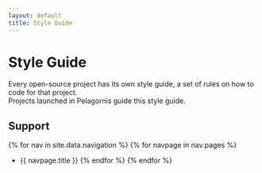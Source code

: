 ```yaml
---
layout: default
title: Style Guide
---
```


# Style Guide

Every open-source project has its own style guide, a set of rules on how to code for that project. <br/>
Projects launched in Pelagornis guide this style guide. <br/>


## Support
{% for nav in site.data.navigation %}
{% for navpage in nav.pages %}
- {{ navpage.title }}
{% endfor %}
{% endfor %}